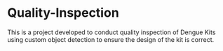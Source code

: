 # Quality-Inspection
This is a project developed to conduct quality inspection of Dengue Kits using custom object detection to ensure the design of the kit is correct.
